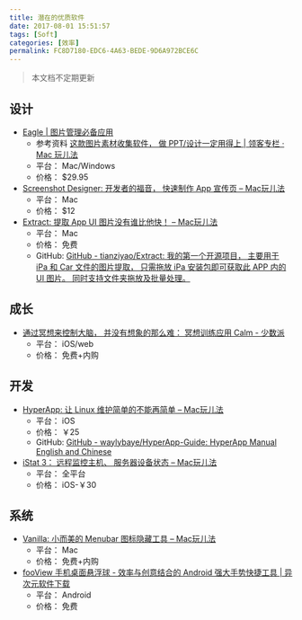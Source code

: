 ```yaml
---
title: 潜在的优质软件
date: 2017-08-01 15:51:57
tags: [Soft]
categories: [效率]
permalink: FC8D7180-EDC6-4A63-BEDE-9D6A972BCE6C
---
```


> 本文档不定期更新

## 设计

* [Eagle | 图片管理必备应用](https://eagle.cool/macOS)
  + 参考资料 [这款图片素材收集软件， 做 PPT/设计一定用得上 | 领客专栏 · Mac 玩儿法](https://mp.weixin.qq.com/s?__biz=MjM5MjAyNDUyMA==&mid=2650498754&idx=2&sn=e37e84b42a998fbe541c9ca53f9fbe29&chksm=bea3546589d4dd739e68d54803f74fae7b84389422578faa335c36386562fca1629cc08aa7c3&mpshare=1)
  + 平台： Mac/Windows
  + 价格： $29.95
* [Screenshot Designer: 开发者的福音， 快速制作 App 宣传页 – Mac玩儿法](https://www.waerfa.com/screenshot-designer-review)
  + 平台： Mac
  + 价格： $12
* [Extract: 提取 App UI 图片没有谁比他快！ – Mac玩儿法](https://www.waerfa.com/extract-review)
  + 平台： Mac
  + 价格： 免费
  + GitHub: [GitHub - tianziyao/Extract: 我的第一个开源项目， 主要用于 iPa 和 Car 文件的图片提取， 只需拖放 iPa 安装包即可获取此 APP 内的 UI 图片。 同时支持文件夹拖放及批量处理。 ](https://github.com/tianziyao/Extract)

## 成长

* [通过冥想来控制大脑， 并没有想象的那么难： 冥想训练应用 Calm - 少数派](https://sspai.com/post/38810)
  + 平台： iOS/web
  + 价格： 免费+内购

## 开发

* [HyperApp: 让 Linux 维护简单的不能再简单 – Mac玩儿法](https://www.waerfa.com/hyperapp)
  + 平台： iOS
  + 价格： ￥25
  + GitHub: [GitHub - waylybaye/HyperApp-Guide: HyperApp Manual English and Chinese](https://github.com/waylybaye/HyperApp-Guide)
* [iStat 3： 远程监控主机、 服务器设备状态 – Mac玩儿法](http://www.waerfa.com/istat-3-review)
  + 平台： 全平台
  + 价格： iOS-￥30

## 系统

* [Vanilla: 小而美的 Menubar 图标隐藏工具 – Mac玩儿法](https://www.waerfa.com/vanilla-review)
  + 平台： Mac
  + 价格： 免费+内购
* [fooView 手机桌面悬浮球 - 效率与创意结合的 Android 强大手势快捷工具 | 异次元软件下载](http://www.iplaysoft.com/fooview.html)
  + 平台： Android
  + 价格： 免费
